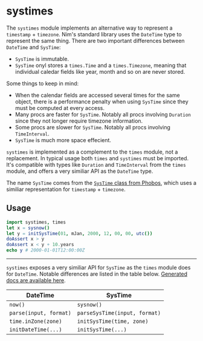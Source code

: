 systimes
===========================

The ``systimes`` module implements an alternative way to represent a ``timestamp`` + ``timezone``. Nim's standard library uses the ``DateTime`` type to represent the same thing. There are two important differences between ``DateTime`` and ``SysTime``:

- ``SysTime`` is immutable.
- ``SysTime`` onyl stores a ``times.Time`` and a ``times.Timezone``,
  meaning that individual caledar fields like year, month and so on are never stored.

Some things to keep in mind:

- When the calendar fields are accessed several times for the same object, there is a performance penalty when using ``SysTime`` since they must be computed at every access.
- Many procs are faster for ``SysTime``. Notably all procs involving ``Duration`` since they not longer require timezone information.
- Some procs are slower for ``SysTime``. Notably all procs involving ``TimeInterval``. 
- ``SysTime`` is much more space effecient.

``systimes`` is implemented as a complement to the ``times`` module, not a replacement. In typical usage both ``times`` and ``systimes`` must be imported. It's compatible with types like ``Duration`` and ``TimeInterval`` from the ``times`` module, and offers a very similiar API as the ``DateTime`` type.

The name ``SysTime`` comes from the [``SysTime`` class from Phobos](https://dlang.org/phobos/std_datetime_systime.html), which uses a similiar representation for ``timestamp`` + ``timezone``.

Usage
-----------------------
```nim
import systimes, times
let x = sysnow()
let y = initSysTime(01, mJan, 2000, 12, 00, 00, utc())
doAssert x > y
doAssert x < y + 10.years
echo y # 2000-01-01T12:00:00Z
```
- - -

``systimes`` exposes a very similiar API for ``SysTime`` as the ``times`` module does for ``DateTime``. Notable differences are listed in the table below. [Generated docs are available here](https://gulpf.github.io/systimes/systimes.html).

| DateTime                 | SysTime                         |
|--------------------------|---------------------------------|
| ``now()``                | ``sysnow()``                    |
| ``parse(input, format)`` | ``parseSysTime(input, format)`` |
| ``time.inZone(zone)``    | ``initSysTime(time, zone)``     |
| ``initDateTime(...)``    | ``initSysTime(...)``            |
